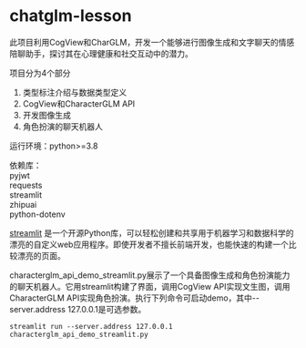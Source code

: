 # chatglm-lesson  

此项目利用CogView和CharGLM，开发一个能够进行图像生成和文字聊天的情感陪聊助手，探讨其在心理健康和社交互动中的潜力。

项目分为4个部分  
1. 类型标注介绍与数据类型定义  
2. CogView和CharacterGLM API  
3. 开发图像生成  
4. 角色扮演的聊天机器人  

运行环境：python>=3.8  

依赖库：  
pyjwt  
requests  
streamlit  
zhipuai  
python-dotenv  

[streamlit](https://streamlit.io/) 是一个开源Python库，可以轻松创建和共享用于机器学习和数据科学的漂亮的自定义web应用程序。即使开发者不擅长前端开发，也能快速的构建一个比较漂亮的页面。

characterglm_api_demo_streamlit.py展示了一个具备图像生成和角色扮演能力的聊天机器人。它用streamlit构建了界面，调用CogView API实现文生图，调用CharacterGLM API实现角色扮演。执行下列命令可启动demo，其中--server.address 127.0.0.1是可选参数。

``streamlit run --server.address 127.0.0.1 characterglm_api_demo_streamlit.py``